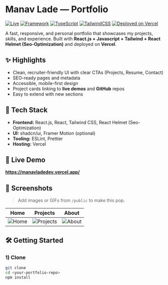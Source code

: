 # Manav Lade — Portfolio

[![Live](https://img.shields.io/badge/Live-Demo-2ea44f)](https://manavladedev.vercel.app/)
[![Framework](https://img.shields.io/badge/React.js-13%2B-black)](#)
[![TypeScript](https://img.shields.io/badge/Javascript-5.x-blue)](#)
[![TailwindCSS](https://img.shields.io/badge/TailwindCSS-3.x-06B6D4)](#)
[![Deployed on Vercel](https://img.shields.io/badge/Deployed%20on-Vercel-black)](#)

A fast, responsive, and personal portfolio that showcases my projects, skills, and experience. Built with **React.js + Javascript + Tailwind + React Helmet (Seo-Optimization)** and deployed on **Vercel**.

## ✨ Highlights
- Clean, recruiter-friendly UI with clear CTAs (Projects, Resume, Contact)
- SEO-ready pages and metadata
- Accessible, mobile-first design
- Project cards linking to **live demos** and **GitHub** repos
- Easy to extend with new sections

## 🧰 Tech Stack
- **Frontend:** React.js, React, Tailwind CSS, React Helmet (Seo-Optimization)
- **UI:** shadcn/ui, Framer Motion (optional)
- **Tooling:** ESLint, Prettier
- **Hosting:** Vercel

## 🚀 Live Demo
**https://manavladedev.vercel.app/**

## 📸 Screenshots
> Add images or GIFs from `/public` to make this pop.

| Home | Projects | About |
|------|----------|-------|
| ![Home](./public/screens/home.png) | ![Projects](./public/screens/projects.png) | ![About](./public/screens/about.png) |

## 🛠️ Getting Started

### 1) Clone
```bash
git clone 
cd <your-portfolio-repo>
npm install
